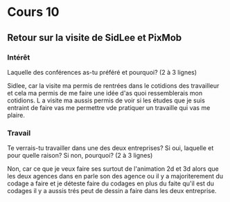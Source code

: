 # Cours 10
## Retour sur la visite de SidLee et PixMob

### Intérêt
Laquelle des conférences as-tu préféré et pourquoi? (2 à 3 lignes) 

Sidlee, car la visite ma permis de rentrées dans le cotidions des travailleur et cela ma permis de me faire une idée d'as quoi ressemblerais mon cotidions. L a visite ma aussis permis de voir si les études que je suis entraint de faire vas me permettre vde pratiquer un travaille qui vas me plaire.

### Travail
Te verrais-tu travailler dans une des deux entreprises? Si oui, laquelle et pour quelle raison? Si non, pourquoi? (2 à 3 lignes)

Non, car ce que je veux faire ses surtout de l'animation 2d et 3d alors que les deux agences dans en parle son des agence ou il y a majoriterement du codage a faire et je déteste faire du codages en plus du faite qu'il est du codages il y a aussis trés peut de dessin a faire dans les deux entreprise.
